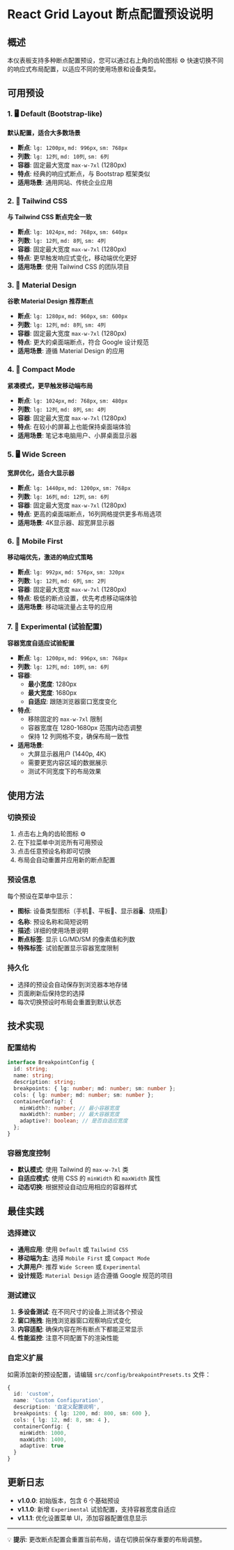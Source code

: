 # React Grid Layout 断点配置预设说明

## 概述

本仪表板支持多种断点配置预设，您可以通过右上角的齿轮图标 ⚙️ 快速切换不同的响应式布局配置，以适应不同的使用场景和设备类型。

## 可用预设

### 1. 🖥️ Default (Bootstrap-like)

**默认配置，适合大多数场景**

- **断点**: `lg: 1200px`, `md: 996px`, `sm: 768px`
- **列数**: `lg: 12列`, `md: 10列`, `sm: 6列`
- **容器**: 固定最大宽度 `max-w-7xl` (1280px)
- **特点**: 经典的响应式断点，与 Bootstrap 框架类似
- **适用场景**: 通用网站、传统企业应用

### 2. 🎨 Tailwind CSS

**与 Tailwind CSS 断点完全一致**

- **断点**: `lg: 1024px`, `md: 768px`, `sm: 640px`
- **列数**: `lg: 12列`, `md: 8列`, `sm: 4列`
- **容器**: 固定最大宽度 `max-w-7xl` (1280px)
- **特点**: 更早触发响应式变化，移动端优化更好
- **适用场景**: 使用 Tailwind CSS 的团队项目

### 3. 📱 Material Design

**谷歌 Material Design 推荐断点**

- **断点**: `lg: 1280px`, `md: 960px`, `sm: 600px`
- **列数**: `lg: 12列`, `md: 8列`, `sm: 4列`
- **容器**: 固定最大宽度 `max-w-7xl` (1280px)
- **特点**: 更大的桌面端断点，符合 Google 设计规范
- **适用场景**: 遵循 Material Design 的应用

### 4. 📱 Compact Mode

**紧凑模式，更早触发移动端布局**

- **断点**: `lg: 1024px`, `md: 768px`, `sm: 480px`
- **列数**: `lg: 12列`, `md: 8列`, `sm: 4列`
- **容器**: 固定最大宽度 `max-w-7xl` (1280px)
- **特点**: 在较小的屏幕上也能保持桌面端体验
- **适用场景**: 笔记本电脑用户、小屏桌面显示器

### 5. 🖥️ Wide Screen

**宽屏优化，适合大显示器**

- **断点**: `lg: 1440px`, `md: 1200px`, `sm: 768px`
- **列数**: `lg: 16列`, `md: 12列`, `sm: 6列`
- **容器**: 固定最大宽度 `max-w-7xl` (1280px)
- **特点**: 更高的桌面端断点，16列网格提供更多布局选项
- **适用场景**: 4K显示器、超宽屏显示器

### 6. 📱 Mobile First

**移动端优先，激进的响应式策略**

- **断点**: `lg: 992px`, `md: 576px`, `sm: 320px`
- **列数**: `lg: 12列`, `md: 6列`, `sm: 2列`
- **容器**: 固定最大宽度 `max-w-7xl` (1280px)
- **特点**: 极低的断点设置，优先考虑移动端体验
- **适用场景**: 移动端流量占主导的应用

### 7. 🧪 Experimental (试验配置)

**容器宽度自适应试验配置**

- **断点**: `lg: 1200px`, `md: 996px`, `sm: 768px`
- **列数**: `lg: 12列`, `md: 10列`, `sm: 6列`
- **容器**:
  - **最小宽度**: 1280px
  - **最大宽度**: 1680px
  - **自适应**: 跟随浏览器窗口宽度变化
- **特点**:
  - 移除固定的 `max-w-7xl` 限制
  - 容器宽度在 1280-1680px 范围内动态调整
  - 保持 12 列网格不变，确保布局一致性
- **适用场景**:
  - 大屏显示器用户 (1440p, 4K)
  - 需要更宽内容区域的数据展示
  - 测试不同宽度下的布局效果

## 使用方法

### 切换预设

1. 点击右上角的齿轮图标 ⚙️
2. 在下拉菜单中浏览所有可用预设
3. 点击任意预设名称即可切换
4. 布局会自动重置并应用新的断点配置

### 预设信息

每个预设在菜单中显示：

- **图标**: 设备类型图标（手机📱、平板📱、显示器🖥️、烧瓶🧪）
- **名称**: 预设名称和简短说明
- **描述**: 详细的使用场景说明
- **断点标签**: 显示 LG/MD/SM 的像素值和列数
- **特殊标签**: 试验配置显示容器宽度限制

### 持久化

- 选择的预设会自动保存到浏览器本地存储
- 页面刷新后保持您的选择
- 每次切换预设时布局会重置到默认状态

## 技术实现

### 配置结构

```typescript
interface BreakpointConfig {
  id: string;
  name: string;
  description: string;
  breakpoints: { lg: number; md: number; sm: number };
  cols: { lg: number; md: number; sm: number };
  containerConfig?: {
    minWidth?: number; // 最小容器宽度
    maxWidth?: number; // 最大容器宽度
    adaptive?: boolean; // 是否自适应宽度
  };
}
```

### 容器宽度控制

- **默认模式**: 使用 Tailwind 的 `max-w-7xl` 类
- **自适应模式**: 使用 CSS 的 `minWidth` 和 `maxWidth` 属性
- **动态切换**: 根据预设自动应用相应的容器样式

## 最佳实践

### 选择建议

- **通用应用**: 使用 `Default` 或 `Tailwind CSS`
- **移动端为主**: 选择 `Mobile First` 或 `Compact Mode`
- **大屏用户**: 推荐 `Wide Screen` 或 `Experimental`
- **设计规范**: `Material Design` 适合遵循 Google 规范的项目

### 测试建议

1. **多设备测试**: 在不同尺寸的设备上测试各个预设
2. **窗口拖拽**: 拖拽浏览器窗口观察响应式变化
3. **内容适配**: 确保内容在所有断点下都能正常显示
4. **性能监控**: 注意不同配置下的渲染性能

### 自定义扩展

如需添加新的预设配置，请编辑 `src/config/breakpointPresets.ts` 文件：

```typescript
{
  id: 'custom',
  name: 'Custom Configuration',
  description: '自定义配置说明',
  breakpoints: { lg: 1200, md: 800, sm: 600 },
  cols: { lg: 12, md: 8, sm: 4 },
  containerConfig: {
    minWidth: 1000,
    maxWidth: 1400,
    adaptive: true
  }
}
```

## 更新日志

- **v1.0.0**: 初始版本，包含 6 个基础预设
- **v1.1.0**: 新增 `Experimental` 试验配置，支持容器宽度自适应
- **v1.1.1**: 优化设置菜单 UI，添加容器配置信息显示

---

💡 **提示**: 更改断点配置会重置当前布局，请在切换前保存重要的布局调整。
